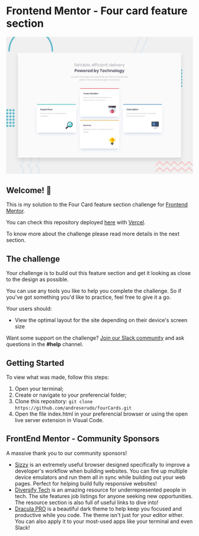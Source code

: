 # Frontend Mentor - Four card feature section

![Design preview for the Four card feature section coding challenge](./design/desktop-preview.jpg)

## Welcome! 👋

This is my solution to the Four Card feature section challenge for [Frontend Mentor](https://www.frontendmentor.io/). 

You can check this repository deployed [here](https://four-cards-serudo.vercel.app/) with [Vercel](https://vercel.com/).

To know more about the challenge please read more details in the next section.


## The challenge

Your challenge is to build out this feature section and get it looking as close to the design as possible.

You can use any tools you like to help you complete the challenge. So if you've got something you'd like to practice, feel free to give it a go.

Your users should:

- View the optimal layout for the site depending on their device's screen size

Want some support on the challenge? [Join our Slack community](https://www.frontendmentor.io/slack) and ask questions in the **#help** channel.

## Getting Started

To view what was made, follow this steps:
1. Open your terminal;
2. Create or navigate to your preferencial folder;
3. Clone this repository: `git clone https://github.com/andreserudo/fourCards.git` 
4. Open the file index.html in your preferencial browser or using the open live server extension in Visual Code.

## FrontEnd Mentor - Community Sponsors 

A massive thank you to our community sponsors!

- [Sizzy](https://bit.ly/fm-sizzy) is an extremely useful browser designed specifically to improve a developer's workflow when building websites. You can fire up multiple device emulators and run them all in sync while building out your web pages. Perfect for helping build fully responsive websites!
- [Diversify Tech](https://bit.ly/fem-diversify-tech) is an amazing resource for underrepresented people in tech. The site features job listings for anyone seeking new opportunities. The resource section is also full of useful links to dive into!
- [Dracula PRO](https://bit.ly/fem-dracula) is a beautiful dark theme to help keep you focused and productive while you code. The theme isn't just for your editor either. You can also apply it to your most-used apps like your terminal and even Slack!
